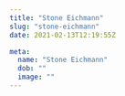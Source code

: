 ```yaml
---
title: "Stone Eichmann"
slug: "stone-eichmann"
date: 2021-02-13T12:19:55Z

meta:
  name: "Stone Eichmann"
  dob: ""
  image: ""
---
```


